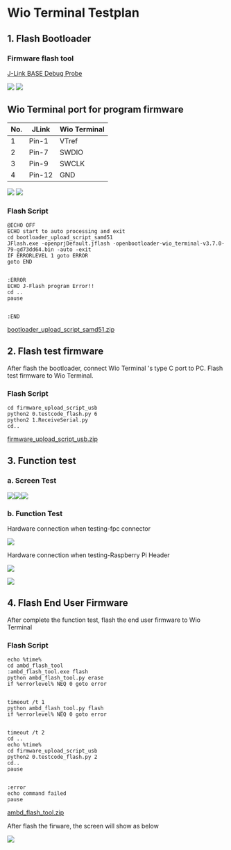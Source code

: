 ﻿# Wio Terminal Testplan

## 1. Flash Bootloader

### Firmware flash tool

[J-Link BASE Debug Probe](https://www.segger.com/products/debug-probes/j-link/models/j-link-base/)

![](https://files.seeedstudio.com/wiki/Wio-Terminal/OSHW/Aspose.Words.404a1889-d01e-409a-8ee3-e39eb935ba1e.001.png) ![](https://files.seeedstudio.com/wiki/Wio-Terminal/OSHW/Aspose.Words.404a1889-d01e-409a-8ee3-e39eb935ba1e.002.png)

## Wio Terminal port for program firmware

|No. |JLink |Wio Terminal |
| - | - | - |
|1 |Pin-1 |VTref |J7-6 |VCC3V3\_MCU |
|2 |Pin-7 |SWDIO |J7-2 |SWDIO |
|3 |Pin-9 |SWCLK |J7-1 |SWDCLK |
|4 |Pin-12 |GND |J7-5 |GND |

![](https://files.seeedstudio.com/wiki/Wio-Terminal/OSHW/testplan2.jpg) ![](https://files.seeedstudio.com/wiki/Wio-Terminal/OSHW/testplan3.jpg)

### Flash Script

```
@ECHO OFF
ECHO start to auto processing and exit
cd bootloader_upload_script_samd51
JFlash.exe -openprjDefault.jflash -openbootloader-wio_terminal-v3.7.0-79-gd73dd64.bin -auto -exit
IF ERRORLEVEL 1 goto ERROR
goto END


:ERROR
ECHO J-Flash program Error!!
cd ..
pause


:END
```

[bootloader_upload_script_samd51.zip](https://github.com/MatthewJeffson/OSHW-WioTerminal/tree/main/05%20Production%20Testing%20Plan/bootloader_upload_script_samd51)

## 2. Flash test firmware

After flash the bootloader, connect Wio Terminal 's type C port to PC. Flash test firmware to Wio Terminal.

### Flash Script 

```
cd firmware_upload_script_usb
python2 0.testcode_flash.py 6
python2 1.ReceiveSerial.py
cd..
```

[firmware_upload_script_usb.zip](https://github.com/MatthewJeffson/OSHW-WioTerminal/tree/main/05%20Production%20Testing%20Plan/firmware_upload_script_usb)

## 3. Function test

### a. Screen Test

![](https://files.seeedstudio.com/wiki/Wio-Terminal/OSHW/Aspose.Words.404a1889-d01e-409a-8ee3-e39eb935ba1e.007.png)![](https://files.seeedstudio.com/wiki/Wio-Terminal/OSHW/Aspose.Words.404a1889-d01e-409a-8ee3-e39eb935ba1e.008.png)![](https://files.seeedstudio.com/wiki/Wio-Terminal/OSHW/Aspose.Words.404a1889-d01e-409a-8ee3-e39eb935ba1e.009.png)

### b. Function Test

Hardware connection when testing-fpc connector

![](https://files.seeedstudio.com/wiki/Wio-Terminal/OSHW/testplan4.jpg)

Hardware connection when testing-Raspberry Pi Header

![](https://files.seeedstudio.com/wiki/Wio-Terminal/OSHW/testplan5.jpg)

![](https://files.seeedstudio.com/wiki/Wio-Terminal/OSHW/Aspose.Words.404a1889-d01e-409a-8ee3-e39eb935ba1e.012.png)

## 4. Flash End User Firmware

After complete the function test, flash the end user firmware to Wio Terminal 

### Flash Script 

```
echo %time%
cd ambd_flash_tool
:ambd_flash_tool.exe flash
python ambd_flash_tool.py erase
if %errorlevel% NEQ 0 goto error


timeout /t 1
python ambd_flash_tool.py flash
if %errorlevel% NEQ 0 goto error


timeout /t 2
cd ..
echo %time%
cd firmware_upload_script_usb
python2 0.testcode_flash.py 2
cd..
pause


:error
echo command failed
pause
```

[ambd_flash_tool.zip](https://github.com/MatthewJeffson/OSHW-WioTerminal/tree/main/05%20Production%20Testing%20Plan/ambd_flash_tool)

After flash the firware, the screen will show as below

![](https://files.seeedstudio.com/wiki/Wio-Terminal/OSHW/Aspose.Words.404a1889-d01e-409a-8ee3-e39eb935ba1e.014.png)
